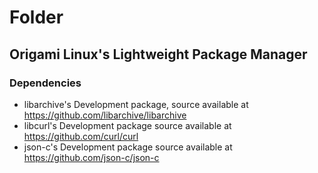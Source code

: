 # Folder<br>
## Origami Linux's Lightweight Package Manager<br>
### Dependencies<br>
* libarchive's Development package, source available at https://github.com/libarchive/libarchive<br>
* libcurl's Development package source available at https://github.com/curl/curl<br>
* json-c's Development package source available at https://github.com/json-c/json-c<br>
